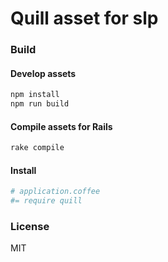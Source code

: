 # Quill asset for slp


### Build
#### Develop assets
```bash
npm install
npm run build
```

#### Compile assets for Rails
```bash
rake compile
```

#### Install
```coffeescript
# application.coffee
#= require quill
```


### License

MIT

